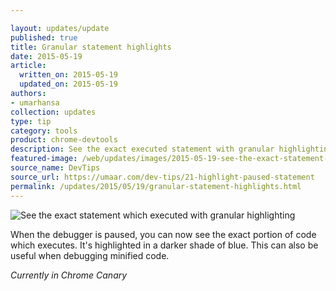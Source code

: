 ```yaml
---

layout: updates/update
published: true
title: Granular statement highlights
date: 2015-05-19
article:
  written_on: 2015-05-19
  updated_on: 2015-05-19
authors:
- umarhansa
collection: updates
type: tip
category: tools
product: chrome-devtools
description: See the exact executed statement with granular highlighting.
featured-image: /web/updates/images/2015-05-19-see-the-exact-statement-which-executed-with-granular-highlighting/highlight-paused-statement.gif
source_name: DevTips
source_url: https://umaar.com/dev-tips/21-highlight-paused-statement
permalink: /updates/2015/05/19/granular-statement-highlights.html
---
```

<img src="/web/updates/images/2015-05-19-see-the-exact-statement-which-executed-with-granular-highlighting/highlight-paused-statement.gif" alt="See the exact statement which executed with granular highlighting">

When the debugger is paused, you can now see the exact portion of code which executes. It's highlighted in a <span class="dt-21-debugger">
<span class="dt-21-debugger-darker">darker</span> shade of blue</span>. This can also be useful when debugging minified code.

<em>Currently in Chrome Canary</em>